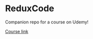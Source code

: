 # ReduxCode

Companion repo for a course on Udemy!


 [Course link](https://udemy.com/course/react-redux/)

